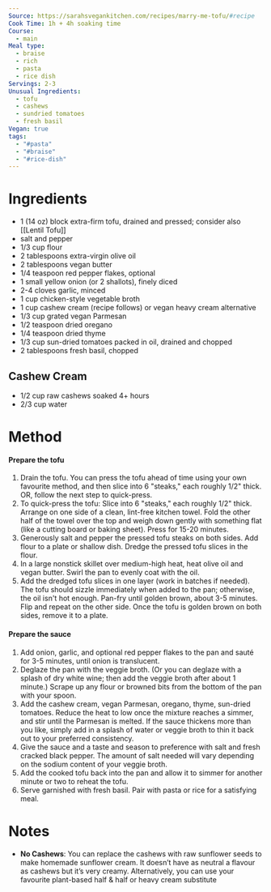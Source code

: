 ```yaml
---
Source: https://sarahsvegankitchen.com/recipes/marry-me-tofu/#recipe
Cook Time: 1h + 4h soaking time
Course:
  - main
Meal type:
  - braise
  - rich
  - pasta
  - rice dish
Servings: 2-3
Unusual Ingredients:
  - tofu
  - cashews
  - sundried tomatoes
  - fresh basil
Vegan: true
tags:
  - "#pasta"
  - "#braise"
  - "#rice-dish"
---
```

# Ingredients

-  1 (14 oz) block extra-firm tofu, drained and pressed; consider also [[Lentil Tofu]]
-  salt and pepper
-  1/3 cup flour
-  2 tablespoons extra-virgin olive oil
-  2 tablespoons vegan butter
-  1/4 teaspoon red pepper flakes, optional
-  1 small yellow onion (or 2 shallots), finely diced
-  2-4 cloves garlic, minced
-  1 cup chicken-style vegetable broth
-  1 cup cashew cream (recipe follows) or vegan heavy cream alternative
-  1/3 cup grated vegan Parmesan
-  1/2 teaspoon dried oregano
-  1/4 teaspoon dried thyme
-  1/3 cup sun-dried tomatoes packed in oil, drained and chopped
-  2 tablespoons fresh basil, chopped

## Cashew Cream

- 1/2 cup raw cashews soaked 4+ hours
- 2/3 cup water

# Method

#### Prepare the tofu

1. Drain the tofu. You can press the tofu ahead of time using your own favourite method, and then slice into 6 "steaks," each roughly 1/2" thick. OR, follow the next step to quick-press.
2. To quick-press the tofu: Slice into 6 "steaks," each roughly 1/2" thick. Arrange on one side of a clean, lint-free kitchen towel. Fold the other half of the towel over the top and weigh down gently with something flat (like a cutting board or baking sheet). Press for 15-20 minutes.
3. Generously salt and pepper the pressed tofu steaks on both sides. Add flour to a plate or shallow dish. Dredge the pressed tofu slices in the flour.
4. In a large nonstick skillet over medium-high heat, heat olive oil and vegan butter. Swirl the pan to evenly coat with the oil.
5. Add the dredged tofu slices in one layer (work in batches if needed). The tofu should sizzle immediately when added to the pan; otherwise, the oil isn't hot enough. Pan-fry until golden brown, about 3-5 minutes. Flip and repeat on the other side. Once the tofu is golden brown on both sides, remove it to a plate.

#### Prepare the sauce

1. Add onion, garlic, and optional red pepper flakes to the pan and sauté for 3-5 minutes, until onion is translucent.
2. Deglaze the pan with the veggie broth. (Or you can deglaze with a splash of dry white wine; then add the veggie broth after about 1 minute.) Scrape up any flour or browned bits from the bottom of the pan with your spoon.
3. Add the cashew cream, vegan Parmesan, oregano, thyme, sun-dried tomatoes. Reduce the heat to low once the mixture reaches a simmer, and stir until the Parmesan is melted. If the sauce thickens more than you like, simply add in a splash of water or veggie broth to thin it back out to your preferred consistency.
4. Give the sauce and a taste and season to preference with salt and fresh cracked black pepper. The amount of salt needed will vary depending on the sodium content of your veggie broth.
5. Add the cooked tofu back into the pan and allow it to simmer for another minute or two to reheat the tofu.
6. Serve garnished with fresh basil. Pair with pasta or rice for a satisfying meal.

# Notes

- **No Cashews**: You can replace the cashews with raw sunflower seeds to make homemade sunflower cream. It doesn’t have as neutral a flavour as cashews but it’s very creamy. Alternatively, you can use your favourite plant-based half & half or heavy cream substitute